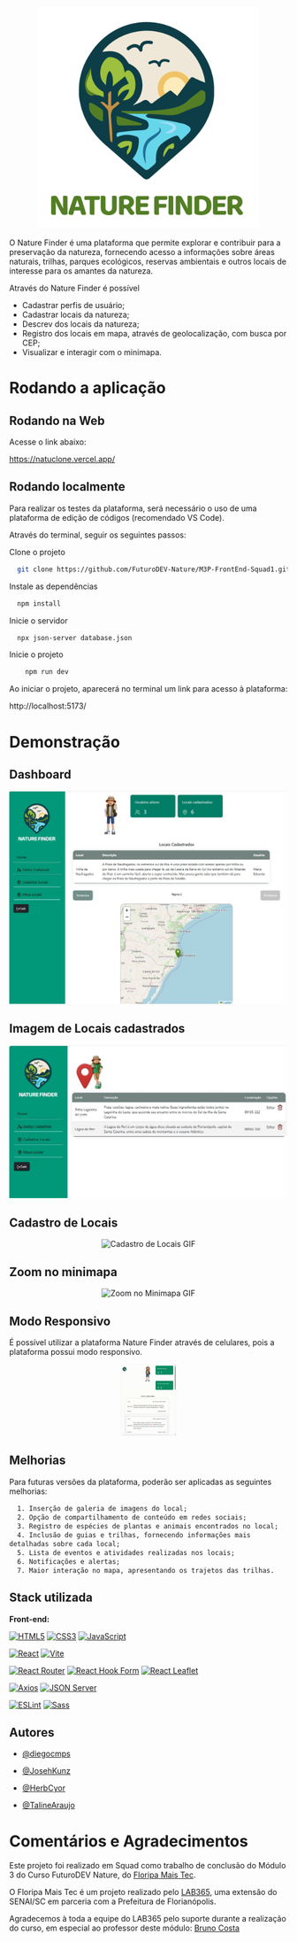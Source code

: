 <p align="center">
  <img src="src/assets/imagens/logo2.png" alt="Dashboard Screenshot" width="400" />
</p>


O Nature Finder é uma plataforma que permite explorar e contribuir para a preservação da natureza, fornecendo acesso a informações sobre áreas naturais, trilhas, parques ecológicos, reservas ambientais e outros locais de interesse para os amantes da natureza.

Através do Nature Finder é possível

* Cadastrar perfis de usuário;
* Cadastrar locais da natureza;
* Descrev dos locais da natureza;
* Registro dos locais em mapa, através de geolocalização, com busca por CEP;
* Visualizar e interagir com o minimapa.

# Rodando a aplicação

## Rodando na Web

Acesse o link abaixo:

https://natuclone.vercel.app/


## Rodando localmente

Para realizar os testes da plataforma, será necessário o uso de uma plataforma de edição de códigos (recomendado VS Code).

Através do terminal, seguir os seguintes passos:

Clone o projeto

```bash
  git clone https://github.com/FuturoDEV-Nature/M3P-FrontEnd-Squad1.git
```

Instale as dependências

```bash
  npm install
```

Inicie o servidor

```bash
  npx json-server database.json
```

Inicie o projeto

```bash
    npm run dev
```

Ao iniciar o projeto, aparecerá no terminal um link para acesso à plataforma:

http://localhost:5173/




# Demonstração

## Dashboard

<p align="center">
<img src="src/assets/readme-images/dashboard.jpg" alt="Dashboard Screenshot" width="600" />
</p>

## Imagem de Locais cadastrados

<p align="center">
<img src="src/assets/readme-images/localidades.jpg" alt="Locais Cadastrados Screenshot" width="600" />
</p>

## Cadastro de Locais

<p align="center">
<img src="src/assets/readme-images/CEP%20AUTOMÁTICO.gif" alt="Cadastro de Locais GIF" width="300" />
</p>

## Zoom no minimapa

<p align="center">
<img src="src/assets/readme-images/MINIMAPA.gif" alt="Zoom no Minimapa GIF" width="400" />
</p>



## Modo Responsivo

É possível utilizar a plataforma Nature Finder através de celulares, pois a plataforma possui modo responsivo.

<p align="center">
<img src="src/assets/readme-images/sidebar-responsivo.gif" alt="App Screenshot" width=20% />
</p>

## Melhorias

Para futuras versões da plataforma, poderão ser aplicadas as seguintes melhorias:

      1. Inserção de galeria de imagens do local;
      2. Opção de compartilhamento de conteúdo em redes sociais;
      3. Registro de espécies de plantas e animais encontrados no local;
      4. Inclusão de guias e trilhas, fornecendo informações mais detalhadas sobre cada local;
      5. Lista de eventos e atividades realizadas nos locais;
      6. Notificações e alertas;
      7. Maior interação no mapa, apresentando os trajetos das trilhas.
 


## Stack utilizada

**Front-end:** 

[![HTML5](https://img.shields.io/badge/HTML5-E34F26?style=for-the-badge&logo=html5&logoColor=white)](https://developer.mozilla.org/docs/Web/HTML)
[![CSS3](https://img.shields.io/badge/CSS3-1572B6?style=for-the-badge&logo=css3&logoColor=white)](https://developer.mozilla.org/docs/Web/CSS)
[![JavaScript](https://img.shields.io/badge/JavaScript-F7DF1E?style=for-the-badge&logo=javascript&logoColor=black)](https://developer.mozilla.org/docs/Web/JavaScript)

[![React](https://img.shields.io/badge/React-20232A?style=for-the-badge&logo=react&logoColor=61DAFB)](https://react.dev/) 
[![Vite](https://img.shields.io/badge/Vite-646CFF?style=for-the-badge&logo=vite&logoColor=white)](https://vitejs.dev/guide/)

[![React Router](https://img.shields.io/badge/React_Router-CA4245?style=for-the-badge&logo=react-router&logoColor=white)](https://reactrouter.com/en/main) 
[![React Hook Form](https://img.shields.io/badge/React--Hook--Form-EC5990?style=for-the-badge&logo=reacthookform&logoColor=white)](https://react-hook-form.com/) 
[![React Leaflet](https://img.shields.io/badge/React_Leaflet-199900?style=for-the-badge&logo=leaflet&logoColor=white)](https://react-leaflet.js.org/) 

[![Axios](https://img.shields.io/badge/Axios-5A29E4?style=for-the-badge&logo=axios&logoColor=white)](https://www.npmjs.com/package/axios) 
[![JSON Server](https://img.shields.io/badge/JSON_Server-323330?style=for-the-badge&logo=json&logoColor=white)](https://www.npmjs.com/package/json-server) 

[![ESLint](https://img.shields.io/badge/ESLint-4B32C3?style=for-the-badge&logo=eslint&logoColor=white)](https://eslint.org/) 
[![Sass](https://img.shields.io/badge/Sass-CC6699?style=for-the-badge&logo=sass&logoColor=white)](https://sass-lang.com/)


## Autores

- [@diegocmps](https://github.com/diegocmps)

- [@JosehKunz](https://github.com/JosehKunz)

- [@HerbCyor](https://github.com/HerbCyor)

- [@TalineAraujo](https://github.com/TalineAraujo)




# Comentários e Agradecimentos

Este projeto foi realizado em Squad como trabalho de conclusão do Módulo 3 do Curso FuturoDEV Nature, do [Floripa Mais Tec](https://floripamaistec.pmf.sc.gov.br/).

O Floripa Mais Tec é um projeto realizado pelo [LAB365](https://lab365.tech/), uma extensão do SENAI/SC em parceria com a Prefeitura de Florianópolis.

Agradecemos à toda a equipe do LAB365 pelo suporte durante a realização do curso, em especial ao professor deste módulo: [Bruno Costa](https://github.com/bruno-Costa-fig)